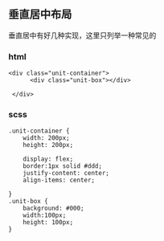 ## 垂直居中布局

垂直居中有好几种实现，这里只列举一种常见的


### html

```
<div class="unit-container">
      <div class="unit-box"></div>

 </div>

```
### scss

```
.unit-container {
    width: 200px;
    height: 200px;
    
    display: flex;
    border:1px solid #ddd;
    justify-content: center;
    align-items: center;

}
.unit-box {
    background: #000;
    width:100px;
    height: 100px;
}
```

